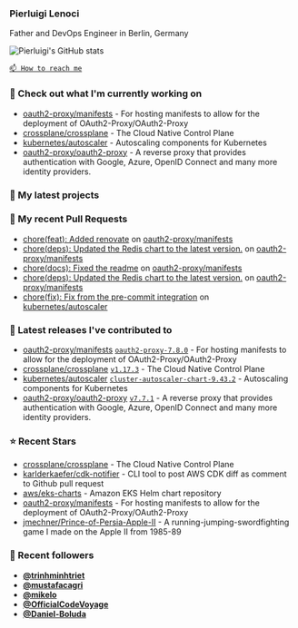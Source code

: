 ### Pierluigi Lenoci

Father and DevOps Engineer in Berlin, Germany

![Pierluigi's GitHub stats](https://github-readme-stats.vercel.app/api?username=pierluigilenoci&show=reviews,discussions_started,discussions_answered,prs_merged,prs_merged_percentage&show_icons=true&theme=trasparent&cache_seconds=86400)

[`📫 How to reach me`](https://about.me/pierluigi.lenoci)

### 👷 Check out what I'm currently working on

- [oauth2-proxy/manifests](https://github.com/oauth2-proxy/manifests) - For hosting manifests to allow for the deployment of OAuth2-Proxy/OAuth2-Proxy
- [crossplane/crossplane](https://github.com/crossplane/crossplane) - The Cloud Native Control Plane
- [kubernetes/autoscaler](https://github.com/kubernetes/autoscaler) - Autoscaling components for Kubernetes
- [oauth2-proxy/oauth2-proxy](https://github.com/oauth2-proxy/oauth2-proxy) - A reverse proxy that provides authentication with Google, Azure, OpenID Connect and many more identity providers.

### 🌱 My latest projects


### 🔨 My recent Pull Requests

- [chore(feat): Added renovate](https://github.com/oauth2-proxy/manifests/pull/257) on [oauth2-proxy/manifests](https://github.com/oauth2-proxy/manifests)
- [chore(deps): Updated the Redis chart to the latest version.](https://github.com/oauth2-proxy/manifests/pull/253) on [oauth2-proxy/manifests](https://github.com/oauth2-proxy/manifests)
- [chore(docs): Fixed the readme](https://github.com/oauth2-proxy/manifests/pull/251) on [oauth2-proxy/manifests](https://github.com/oauth2-proxy/manifests)
- [chore(deps): Updated the Redis chart to the latest version.](https://github.com/oauth2-proxy/manifests/pull/250) on [oauth2-proxy/manifests](https://github.com/oauth2-proxy/manifests)
- [chore(fix): Fix from the pre-commit integration](https://github.com/kubernetes/autoscaler/pull/7468) on [kubernetes/autoscaler](https://github.com/kubernetes/autoscaler)

### 🔭 Latest releases I've contributed to

- [oauth2-proxy/manifests](https://github.com/oauth2-proxy/manifests) [`oauth2-proxy-7.8.0`](https://github.com/oauth2-proxy/manifests/releases/tag/oauth2-proxy-7.8.0) - For hosting manifests to allow for the deployment of OAuth2-Proxy/OAuth2-Proxy
- [crossplane/crossplane](https://github.com/crossplane/crossplane) [`v1.17.3`](https://github.com/crossplane/crossplane/releases/tag/v1.17.3) - The Cloud Native Control Plane
- [kubernetes/autoscaler](https://github.com/kubernetes/autoscaler) [`cluster-autoscaler-chart-9.43.2`](https://github.com/kubernetes/autoscaler/releases/tag/cluster-autoscaler-chart-9.43.2) - Autoscaling components for Kubernetes
- [oauth2-proxy/oauth2-proxy](https://github.com/oauth2-proxy/oauth2-proxy) [`v7.7.1`](https://github.com/oauth2-proxy/oauth2-proxy/releases/tag/v7.7.1) - A reverse proxy that provides authentication with Google, Azure, OpenID Connect and many more identity providers.

### ⭐ Recent Stars

- [crossplane/crossplane](https://github.com/crossplane/crossplane) - The Cloud Native Control Plane
- [karlderkaefer/cdk-notifier](https://github.com/karlderkaefer/cdk-notifier) - CLI tool to post AWS CDK diff as comment to Github pull request
- [aws/eks-charts](https://github.com/aws/eks-charts) - Amazon EKS Helm chart repository
- [oauth2-proxy/manifests](https://github.com/oauth2-proxy/manifests) - For hosting manifests to allow for the deployment of OAuth2-Proxy/OAuth2-Proxy
- [jmechner/Prince-of-Persia-Apple-II](https://github.com/jmechner/Prince-of-Persia-Apple-II) - A running-jumping-swordfighting game I made on the Apple II from 1985-89

### 💖 Recent followers

- [**@trinhminhtriet**](https://github.com/trinhminhtriet)
- [**@mustafacagri**](https://github.com/mustafacagri)
- [**@mikelo**](https://github.com/mikelo)
- [**@OfficialCodeVoyage**](https://github.com/OfficialCodeVoyage)
- [**@Daniel-Boluda**](https://github.com/Daniel-Boluda)
